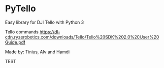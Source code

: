 # PyTello

Easy library for DJI Tello with Python 3

Tello commands
https://dl-cdn.ryzerobotics.com/downloads/Tello/Tello%20SDK%202.0%20User%20Guide.pdf

Made by: Tinius, Alv and Hamdi

TEST